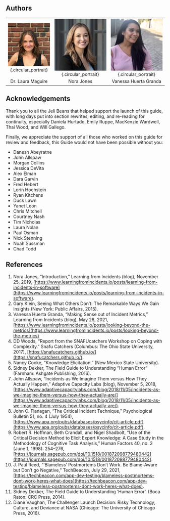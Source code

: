 ## Authors

| | | |
| :------------: | :------------: | :------------: |
| ![Dr. Laura Maguire](assets/images/DrLauraMaguire.jpeg){.circular_portrait} | ![Nora Jones](assets/images/NoraJones.jpeg){.circular_portrait} | ![Vanessa Huerta Granda](assets/images/VanessaHuertaGranda.jpeg){.circular_portrait} |
| Dr. Laura Maguire | Nora Jones | Vanessa Huerta Granda |

## Acknowledgements
Thank you to all the Jeli Beans that helped support the launch of this guide, with long days put into section rewrites, editing, and re-reading for continuity, especially Daniela Hurtado, Emily Ruppe, MacKenzie Wardwell, Thai Wood, and Will Gallego.

Finally, we appreciate the support of all those who worked on this guide for review and feedback, this Guide would not have been possible without you:

- Danesh Abeyratne
- John Allspaw
- Morgan Collins
- Jessica DeVita
- Alex Elman
- Dara Garvin
- Fred Hebert
- Lorin Hochstein
- Ryan Kitchens
- Duck Lawn
- Yanet Leon
- Chris Mitchell
- Courtney Nash
- Tim Nicholas
- Laura Nolan
- Paul Osman
- Nick Stenning
- Noah Sussman
- Chad Todd

## References
1. Nora Jones, “Introduction,” Learning from Incidents (blog), November 25, 2019, [https://www.learningfromincidents.io/posts/learning-from-incidents-in-software](https://www.learningfromincidents.io/posts/learning-from-incidents-in-software).
1. Gary Klein, Seeing What Others Don’t: The Remarkable Ways We Gain Insights (New York: Public Affairs, 2015).
1. Vanessa Huerta Granda, “Making Sense out of Incident Metrics,” Learning from Incidents (blog), May 28, 2021, [https://www.learningfromincidents.io/posts/looking-beyond-the-metrics](https://www.learningfromincidents.io/posts/looking-beyond-the-metrics)
1. DD Woods, “Report from the SNAFUcatchers Workshop on Coping with Complexity.” Snafu Catchers (Columbus: The Ohio State University, 2017), [https://snafucatchers.github.io/](https://snafucatchers.github.io/).
1. Nancy Cooke, “Knowledge Elicitation,” (New Mexico State University).
1. Sidney Dekker, The Field Guide to Understanding “Human Error” (Farnham: Ashgate Publishing, 2016).
1. John Allspaw, “Incidents as We Imagine Them versus How They Actually Happen,” Adaptive Capacity Labs (blog), November 5, 2018, [https://www.adaptivecapacitylabs.com/blog/2018/11/05/incidents-as-we-imagine-them-versus-how-they-actually-are/](https://www.adaptivecapacitylabs.com/blog/2018/11/05/incidents-as-we-imagine-them-versus-how-they-actually-are/).
1. John C. Flanagan, “The Critical Incident Technique,” Psychological Bulletin 51, no. 4 (July 1954), [https://www.apa.org/pubs/databases/psycinfo/cit-article.pdf](https://www.apa.org/pubs/databases/psycinfo/cit-article.pdf).
1. Robert R. Hoffman, Beth Crandall, and Nigel Shadbolt, “Use of the Critical Decision Method to Elicit Expert Knowledge: A Case Study in the Methodology of Cognitive Task Analysis,” Human Factors 40, no. 2 (June 1, 1998): 254–276, [https://journals.sagepub.com/doi/10.1518/001872098779480442](https://journals.sagepub.com/doi/10.1518/001872098779480442).
1. J. Paul Reed, “‘Blameless’ Postmortems Don’t Work. Be Blame-Aware but Don’t go Negative,” TechBeacon, July 29, 2021, [https://techbeacon.com/app-dev-testing/blameless-postmortems-dont-work-heres-what-does](https://techbeacon.com/app-dev-testing/blameless-postmortems-dont-work-heres-what-does).
1. Sidney Dekker, The Field Guide to Understanding ‘Human Error’. (Boca Raton: CRC Press, 2014).
1. Diane Vaughan, The Challenger Launch Decision: Risky Technology, Culture, and Deviance at NASA (Chicago: The University of Chicago Press, 2016).